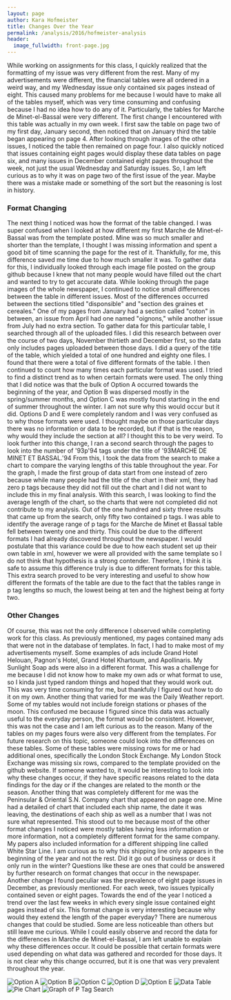 ```yaml
---
layout: page
author: Kara Hofmeister
title: Changes Over the Year
permalink: /analysis/2016/hofmeister-analysis
header:
  image_fullwidth: front-page.jpg
---
```


While working on assignments for this class, I quickly realized that the formatting of my issue was very different from the rest. Many of my advertisements were different, the financial tables were all ordered in a weird way, and my Wednesday issue only contained six pages instead of eight. This caused many problems for me because I would have to make all of the tables myself, which was very time consuming and confusing because I had no idea how to do any of it. Particularly, the tables for Marche de Minet-el-Bassal were very different. The first change I encountered with this table was actually in my own week. I first saw the table on page two of my first day, January second, then noticed that on January third the table began appearing on page 4. After looking through images of the other issues, I noticed the table then remained on page four. I also quickly noticed that issues containing eight pages would display these data tables on page six, and many issues in December contained eight pages throughout the week, not just the usual Wednesday and Saturday issues. So, I am left curious as to why it was on page two of the first issue of the year. Maybe there was a mistake made or something of the sort but the reasoning is lost in history.

### Format Changing
The next thing I noticed was how the format of the table changed. I was super confused when I looked at how different my first Marche de Minet-el-Bassal was from the template posted. Mine was so much smaller and shorter than the template, I thought I was missing information and spent a good bit of time scanning the page for the rest of it. Thankfully, for me, this difference saved me time due to how much smaller it was. To gather data for this, I individually looked through each image file posted on the group github because I knew that not many people would have filled out the chart and wanted to try to get accurate data. While looking through the page images of the whole newspaper, I continued to notice small differences between the table in different issues. Most of the differences occurred between the sections titled "disponsible" and "section des graines et cereales." One of my pages from January had a section called "coton" in between, an issue from April had one named "oignons," while another issue from July had no extra section. To gather data for this particular table, I searched through all of the uploaded files. I did this research between over the course of two days, November thirtieth and December first, so the data only includes pages uploaded between those days. I did a query of the title of the table, which yielded a total of one hundred and eighty one files. I found that there were a total of five different formats of the table. I then continued to count how many times each particular format was used. I tried to find a distinct trend as to when certain formats were used. The only thing that I did notice was that the bulk of Option A occurred towards the beginning of the year, and Option B was dispersed mostly in the spring/summer months, and Option C was mostly found starting in the end of summer throughout the winter. I am not sure why this would occur but it did. Options D and E were completely random and I was very confused as to why those formats were used. I thought maybe on those particular days there was no information or data to be recorded, but if that is the reason, why would they include the section at all? I thought this to be very weird. To look further into this change, I ran a second search through the pages to look into the number of \'93p\'94 tags under the title of \'93MARCHE DE MINET ET BASSAL.\'94 From this, I took the data from the search to make a chart to compare the varying lengths of this table throughout the year. For the graph, I made the first group of data start from one instead of zero because while many people had the title of the chart in their xml, they had zero p tags because they did not fill out the chart and I did not want to include this in my final analysis. With this search, I was looking to find the average length of the chart, so the charts that were not completed did not contribute to my analysis. Out of the one hundred and sixty three results that came up from the search, only fifty two contained p tags. I was able to identify the average range of p tags for the Marche de Minet et Bassal table fell between twenty one and thirty. This could be due to the different formats I had already discovered throughout the newspaper. I would postulate that this variance could be due to how each student set up their own table in xml, however we were all provided with the same template so I do not think that hypothesis is a strong contender. Therefore, I think it is safe to assume this difference truly is due to different formats for this table. This extra search proved to be very interesting and useful to show how different the formats of the table are due to the fact that the tables range in p tag lengths so much, the lowest being at ten and the highest being at forty two.

### Other Changes

Of course, this was not the only difference I observed while completing work for this class. As previously mentioned, my pages contained many ads that were not in the database of templates. In fact, I had to make most of my advertisements myself. Some examples of ads include Grand Hotel Helouan, Pagnon's Hotel, Grand Hotel Khartoum, and Apollinaris. My Sunlight Soap ads were also in a different format. This was a challenge for me because I did not know how to make my own ads or what format to use, so I kinda just typed random things and hoped that they would work out. This was very time consuming for me, but thankfully I figured out how to do it on my own. Another thing that varied for me was the Daily Weather report. Some of my tables would not include foreign stations or phases of the moon. This confused me because I figured since this data was actually useful to the everyday person, the format would be consistent. However, this was not the case and I am left curious as to the reason. Many of the tables on my pages fours were also very different from the templates. For future research on this topic, someone could look into the differences on these tables. Some of these tables were missing rows for me or had additional ones, specifically the London Stock Exchange. My London Stock Exchange was missing six rows, compared to the template provided on the github website. If someone wanted to, it would be interesting to look into why these changes occur, if they have specific reasons related to the data findings for the day or if the changes are related to the month or the season. Another thing that was completely different for me was the Peninsular & Oriental S.N. Company chart that appeared on page one. Mine had a detailed of chart that included each ship name, the date it was leaving, the destinations of each ship as well as a number that I was not sure what represented. This stood out to me because most of the other format changes I noticed were mostly tables having less information or more information, not a completely different format for the same company. My papers also included information for a different shipping line called White Star Line. I am curious as to why this shipping line only appears in the beginning of the year and not the rest. Did it go out of business or does it only run in the winter? Questions like these are ones that could be answered by further research on format changes that occur in the newspaper. Another change I found peculiar was the prevalence of eight page issues in December, as previously mentioned. For each week, two issues typically contained seven or eight pages. Towards the end of the year I noticed a trend over the last few weeks in which every single issue contained eight pages instead of six. This format change is very interesting because why would they extend the length of the paper everyday? There are numerous changes that could be studied. Some are less noticeable than others but still leave me curious. While I could easily observe and record the data for the differences in Marche de Minet-el-Bassal, I am left unable to explain why these differences occur. It could be possible that certain formats were used depending on what data was gathered and recorded for those days. It is not clear why this change occurred, but it is one that was very prevalent throughout the year.

![Option A](https://github.com/dig-eg-gaz/dig-eg-gaz.github.io/blob/master/images/analysis-images/hofmeister-optionA.png?raw=true)
![Option B](https://github.com/dig-eg-gaz/dig-eg-gaz.github.io/blob/master/images/analysis-images/hofmeister-optionB.png?raw=true)
![Option C](https://github.com/dig-eg-gaz/dig-eg-gaz.github.io/blob/master/images/analysis-images/hofmeister-optionC.png?raw=true)
![Option D](https://github.com/dig-eg-gaz/dig-eg-gaz.github.io/blob/master/images/analysis-images/hofmeister-optionD.png?raw=true)
![Option E](https://github.com/dig-eg-gaz/dig-eg-gaz.github.io/blob/master/images/analysis-images/hofmeister-OptionE.png?raw=true)
![Data Table](https://github.com/dig-eg-gaz/dig-eg-gaz.github.io/blob/master/images/analysis-images/hofmeister-datable.png?raw=true)
![Pie Chart](https://github.com/dig-eg-gaz/dig-eg-gaz.github.io/blob/master/images/analysis-images/hofmeister-piechart.png?raw=true)
![Graph of P Tag Search](https://github.com/dig-eg-gaz/dig-eg-gaz.github.io/blob/master/images/analysis-images/hofmeister-p-tag-graph.png?raw=true)
